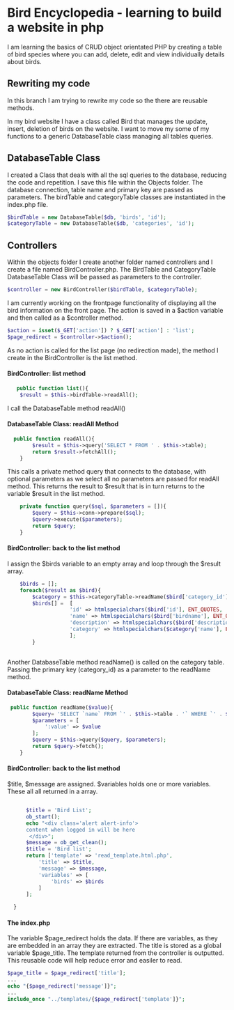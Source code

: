 # Bird Encyclopedia - learning to build a website in php

I am learning the basics of CRUD object orientated PHP by creating a table of bird species where you can add, delete, edit and view individually details about birds.  

## Rewriting my code

In this branch I am trying to rewrite my code so the there are reusable methods.

In my bird website I have a class called Bird that manages the update,
insert, deletion of birds on the website.  I want to move my some 
of my functions to a generic DatabaseTable class managing all tables queries.

## DatabaseTable Class
I created a Class that deals with all the sql queries to the database, reducing the 
code and repetition.  I save this file within the Objects folder.  The database connection, table name and primary key are
passed as parameters. The birdTable and categoryTable classes are instantiated in 
the index.php file.
 
```php
$birdTable = new DatabaseTable($db, 'birds', 'id');
$categoryTable = new DatabaseTable($db, 'categories', 'id');

```  

## Controllers
Within the objects folder I create another folder named controllers and I create a 
file named BirdController.php.  The BirdTable and CategoryTable DatabaseTable Class will
be passed as parameters to the controller.

```php
$controller = new BirdController($birdTable, $categoryTable);
```

I am currently working on the frontpage functionality of displaying all the bird
information on the front page.  The action is saved in a $action variable and then called as a 
$controller method.

```php
$action = isset($_GET['action']) ? $_GET['action'] : 'list';
$page_redirect = $controller->$action();
```

As no action is called for the list page (no redirection made), the method I create in the 
BirdController is the list method.

#### BirdController: list method
```php
   public function list(){
    $result = $this->birdTable->readAll();
``` 
I call the DatabaseTable method readAll()
#### DatabaseTable Class: readAll Method
```php
  public function readAll(){
        $result = $this->query('SELECT * FROM ' . $this->table);
        return $result->fetchAll();
    }
```
This calls a private method query that connects to the database, with optional parameters as we
select all no parameters are passed for readAll method. This returns the result to $result that is in turn
returns to the variable $result in the list method.

```php
    private function query($sql, $parameters = []){
        $query = $this->conn->prepare($sql);
        $query->execute($parameters);
        return $query;
    }
```

#### BirdController: back to the list method
I assign the $birds variable to an empty array and loop through the $result array.

```php
    $birds = [];
    foreach($result as $bird){
        $category = $this->categoryTable->readName($bird['category_id']);
        $birds[] =  [
                    'id' => htmlspecialchars($bird['id'], ENT_QUOTES, 'UTF-8'),
                    'name' => htmlspecialchars($bird['birdname'], ENT_QUOTES, 'UTF-8'),
                    'description' => htmlspecialchars($bird['description'], ENT_QUOTES, 'UTF-8'),
                    'category' => htmlspecialchars($category['name'], ENT_QUOTES, 'UTF-8')
                    ];
        }
        
  ```
  Another DatabaseTable method readName() is called on the category table.  Passing the primary key (category_id) as a
  parameter to the readName method.   
  
  #### DatabaseTable Class: readName Method
  ```php
   public function readName($value){
          $query= 'SELECT `name` FROM `' . $this->table . '` WHERE `' . $this->primaryKey .  '` = :value';
          $parameters = [
              ':value' => $value
          ];
          $query = $this->query($query, $parameters);
          return $query->fetch();
      }
  ```
  
   #### BirdController: back to the list method
   $title, $message are assigned.  $variables holds one or more variables. 
  These all all returned in a array. 
  
  ```php

        $title = 'Bird List';
        ob_start();
        echo "<div class='alert alert-info'>
        content when logged in will be here
         </div>";
        $message = ob_get_clean();
        $title = 'Bird list';
        return ['template' => 'read_template.html.php',
            'title' => $title,
            'message' => $message,
            'variables' => [
                'birds' => $birds
            ]
        ];

    }
```

#### The index.php
The variable $page_redirect holds the data.  If there are variables, as they are embedded
in an array they are extracted.  The title is stored as a global variable $page_title.
The template returned from the controller is outputted.  This reusable code will help reduce
error and easiler to read.


```php
$page_title = $page_redirect['title'];
... 
echo "{$page_redirect['message']}";
...
include_once "../templates/{$page_redirect['template']}";

```


